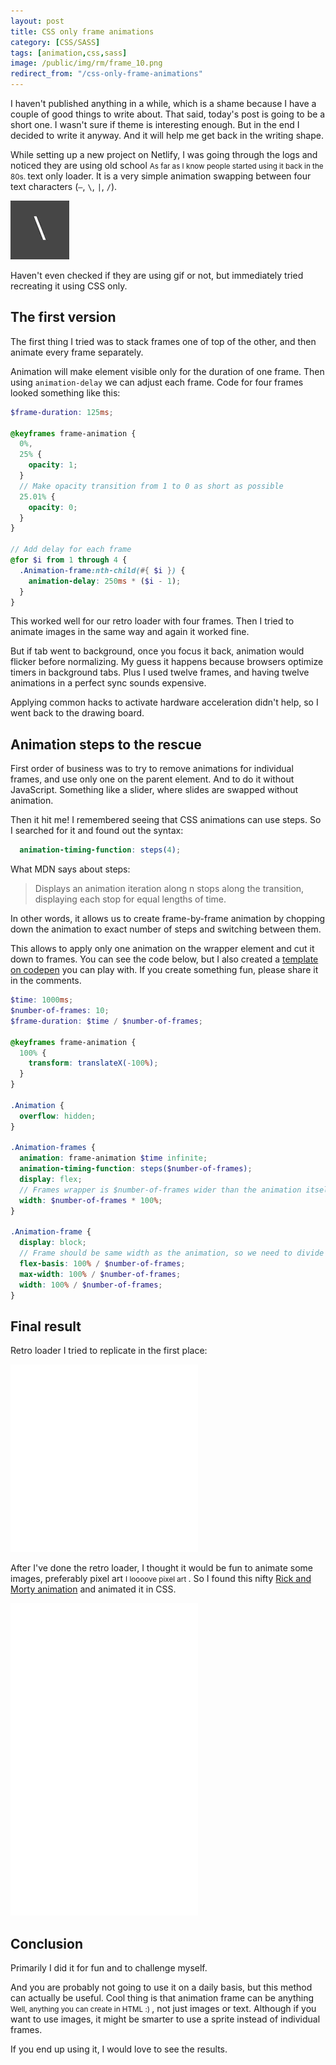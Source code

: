 ```yaml
---
layout: post
title: CSS only frame animations
category: [CSS/SASS]
tags: [animation,css,sass]
image: /public/img/rm/frame_10.png
redirect_from: "/css-only-frame-animations"
---
```


I haven't published anything in a while, which is a shame because I have a couple of good things to write about. That said, today's post is going to be a short one. I wasn't sure if theme is interesting enough. But in the end I decided to write it anyway. And it will help me get back in the writing shape.

While setting up a new project on Netlify, I was going through the logs and noticed they are using
<label class="SideNote-trigger">old school</label>
<small class="SideNote">
As far as I know people started using it back in the 80s.
</small>
text only loader. It is a very simple animation swapping between four text characters (`—`, `\`, `|`, `/`).

![Text loader animation](/public/img/retro-loader.gif)

<!--more-->

Haven't even checked if they are using gif or not, but immediately tried recreating it using CSS only.

## The first version

The first thing I tried was to stack frames one of top of the other, and then animate every frame separately.

Animation will make element visible only for the duration of one frame. Then using `animation-delay` we can adjust each frame. Code for four frames looked something like this:


```scss
$frame-duration: 125ms;

@keyframes frame-animation {
  0%,
  25% {
    opacity: 1;
  }
  // Make opacity transition from 1 to 0 as short as possible
  25.01% {
    opacity: 0;
  }
}

// Add delay for each frame
@for $i from 1 through 4 {
  .Animation-frame:nth-child(#{ $i }) {
    animation-delay: 250ms * ($i - 1);
  }
}
```

This worked well for our retro loader with four frames. Then I tried to animate images in the same way and again it worked fine.

But if tab went to background, once you focus it back, animation would flicker before normalizing. My guess it happens because browsers optimize timers in background tabs. Plus I used twelve frames, and having twelve animations in a perfect sync sounds expensive.

Applying common hacks to activate hardware acceleration didn't help, so I went back to the drawing board.

## Animation steps to the rescue

First order of business was to try to remove animations for individual frames, and use only one on the parent element. And to do it without JavaScript. Something like a slider, where slides are swapped without animation.

Then it hit me! I remembered seeing that CSS animations can use steps. So I searched for it and found out the syntax:

```scss
  animation-timing-function: steps(4);
```

What MDN says about steps:

> Displays an animation iteration along n stops along the transition, displaying each stop for equal lengths of time.

In other words, it allows us to create frame-by-frame animation by chopping down the animation to exact number of steps and switching between them.

This allows to apply only one animation on the wrapper element and cut it down to frames. You can see the code below, but I also created a [template on codepen](https://codepen.io/stanko/pen/zVJvLa) you can play with. If you create something fun, please share it in the comments.

```scss
$time: 1000ms;
$number-of-frames: 10;
$frame-duration: $time / $number-of-frames;

@keyframes frame-animation {
  100% {
    transform: translateX(-100%);
  }
}

.Animation {
  overflow: hidden;
}

.Animation-frames {
  animation: frame-animation $time infinite;
  animation-timing-function: steps($number-of-frames);
  display: flex;
  // Frames wrapper is $number-of-frames wider than the animation itself
  width: $number-of-frames * 100%;
}

.Animation-frame {
  display: block;
  // Frame should be same width as the animation, so we need to divide with $number-of-frames
  flex-basis: 100% / $number-of-frames;
  max-width: 100% / $number-of-frames;
  width: 100% / $number-of-frames;
}
```

## Final result

Retro loader I tried to replicate in the first place:

<iframe
height='300px'
scrolling='no'
src='//codepen.io/stanko/embed/preview/XLYRQV/?height=300&theme-id=light&default-tab=result' frameborder='no'
allowtransparency='true'
allowfullscreen='true'>
See the Pen <a href='http://codepen.io/stanko/pen/XLYRQV/'>CSS only retro CLI loader</a> by Stanko (<a href='http://codepen.io/stanko'>@stanko</a>) on <a href='http://codepen.io'>CodePen</a>.
</iframe>

After I've done the retro loader, I thought it would be fun to animate some images, preferably
<label class="SideNote-trigger">pixel art</label>
<small class="SideNote">
I loooove pixel art
</small>.
So I found this nifty [Rick and Morty animation](https://www.artstation.com/artwork/YEJeY) and animated it in CSS.


<iframe
height='500px'
scrolling='no'
src='//codepen.io/stanko/embed/preview/GbBqwZ/?height=500&theme-id=light&default-tab=result' frameborder='no'
allowtransparency='true'
allowfullscreen='true'>
See the Pen <a href='http://codepen.io/stanko/pen/GbBqwZ/'>CSS Frame animation (Rick and Morty)</a> by Stanko (<a href='http://codepen.io/stanko'>@stanko</a>) on <a href='http://codepen.io'>CodePen</a>.
</iframe>

## Conclusion

Primarily I did it for fun and to challenge myself.

And you are probably not going to use it on a daily basis, but this method can actually be useful. Cool thing is that animation frame can be
<label class="SideNote-trigger">anything</label>
<small class="SideNote">
Well, anything you can create in HTML :)
</small>
, not just images or text. Although if you want to use images, it might be smarter to use a sprite instead of individual frames.

If you end up using it, I would love to see the results.
